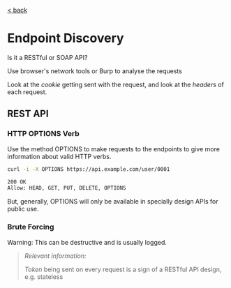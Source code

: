 [< back](../../TABLE_OF_CONTENT.md)

# Endpoint Discovery

Is it a RESTful or SOAP API?

Use browser's network tools or Burp to analyse the requests

Look at the _cookie_ getting sent with the request, and look at the _headers_ of each request.

## REST API

### HTTP OPTIONS Verb

Use the method OPTIONS to make requests to the endpoints to give more information about valid HTTP verbs.

```sh
curl -i -X OPTIONS https://api.example.com/user/0001

200 OK
Allow: HEAD, GET, PUT, DELETE, OPTIONS
```

But, generally, OPTIONS will only be available in specially design APIs for public use.

### Brute Forcing

Warning: This can be destructive and is usually logged.

> _Relevant information:_
>
> _Token_ being sent on every request is a sign of a RESTful API design, e.g. stateless
